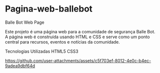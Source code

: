 # Pagina-web-ballebot

Balle Bot Web Page

Este projeto é uma página web para a comunidade de segurança Balle Bot. A página web é construída usando HTML e CSS e serve como um ponto central para recursos, eventos e notícias da comunidade.

Tecnologias Utilizadas
HTML5
CSS3


https://github.com/user-attachments/assets/c5f703ef-8012-4e0c-b4ec-9adea9dbf64d



